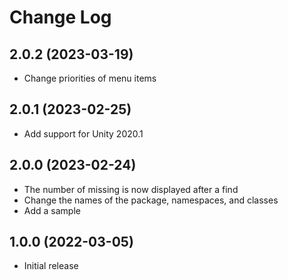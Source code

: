 # Change Log

## 2.0.2 (2023-03-19)

- Change priorities of menu items

## 2.0.1 (2023-02-25)

- Add support for Unity 2020.1

## 2.0.0 (2023-02-24)

- The number of missing is now displayed after a find
- Change the names of the package, namespaces, and classes
- Add a sample

## 1.0.0 (2022-03-05)

- Initial release
